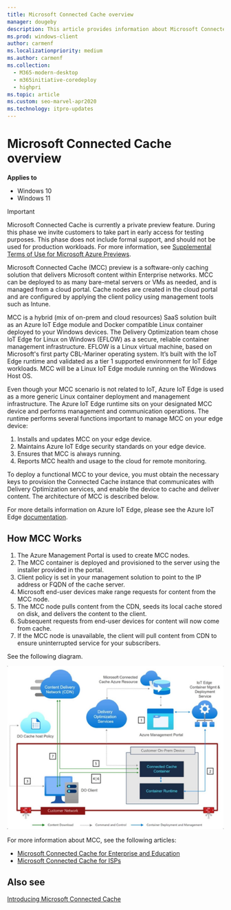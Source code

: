 ```yaml
---
title: Microsoft Connected Cache overview
manager: dougeby
description: This article provides information about Microsoft Connected Cache (MCC), a software-only caching solution.
ms.prod: windows-client
author: carmenf
ms.localizationpriority: medium
ms.author: carmenf
ms.collection: 
  - M365-modern-desktop
  - m365initiative-coredeploy
  - highpri
ms.topic: article
ms.custom: seo-marvel-apr2020
ms.technology: itpro-updates
---
```


# Microsoft Connected Cache overview

**Applies to**

- Windows 10
- Windows 11

> [!IMPORTANT]
> Microsoft Connected Cache is currently a private preview feature. During this phase we invite customers to take part in early access for testing purposes. This phase does not include formal support, and should not be used for production workloads. For more information, see [Supplemental Terms of Use for Microsoft Azure Previews](https://azure.microsoft.com/support/legal/preview-supplemental-terms/).

Microsoft Connected Cache (MCC) preview is a software-only caching solution that delivers Microsoft content within Enterprise networks. MCC can be deployed to as many bare-metal servers or VMs as needed, and is managed from a cloud portal. Cache nodes are created in the cloud portal and are configured by applying the client policy using management tools such as Intune.

MCC is a hybrid (mix of on-prem and cloud resources) SaaS solution built as an Azure IoT Edge module and Docker compatible Linux container deployed to your Windows devices. The Delivery Optimization team chose IoT Edge for Linux on Windows (EFLOW) as a secure, reliable container management infrastructure. EFLOW is a Linux virtual machine, based on Microsoft's first party CBL-Mariner operating system. It’s built with the IoT Edge runtime and validated as a tier 1 supported environment for IoT Edge workloads. MCC will be a Linux IoT Edge module running on the Windows Host OS.  

Even though your MCC scenario is not related to IoT, Azure IoT Edge is used as a more generic Linux container deployment and management infrastructure. The Azure IoT Edge runtime sits on your designated MCC device and performs management and communication operations. The runtime performs several functions important to manage MCC on your edge device:

1. Installs and updates MCC on your edge device.
2. Maintains Azure IoT Edge security standards on your edge device.
3. Ensures that MCC is always running.
4. Reports MCC health and usage to the cloud for remote monitoring.
  
To deploy a functional MCC to your device, you must obtain the necessary keys to provision the Connected Cache instance that communicates with Delivery Optimization services, and enable the device to cache and deliver content. The architecture of MCC is described below.
  
For more details information on Azure IoT Edge, please see the Azure IoT Edge [documentation](/azure/iot-edge/about-iot-edge).

## How MCC Works  

1. The Azure Management Portal is used to create MCC nodes.
2. The MCC container is deployed and provisioned to the server using the installer provided in the portal.
3. Client policy is set in your management solution to point to the IP address or FQDN of the cache server.
4. Microsoft end-user devices make range requests for content from the MCC node.
5. The MCC node pulls content from the CDN, seeds its local cache stored on disk, and delivers the content to the client.
6. Subsequent requests from end-user devices for content will now come from cache.
7. If the MCC node is unavailable, the client will pull content from CDN to ensure uninterrupted service for your subscribers.

See the following diagram.

![MCC Overview](images/waas-mcc-diag-overview.png#lightbox)

For more information about MCC, see the following articles:
- [Microsoft Connected Cache for Enterprise and Education](mcc-enterprise.md)
- [Microsoft Connected Cache for ISPs](mcc-isp.md)

## Also see

[Introducing Microsoft Connected Cache](https://techcommunity.microsoft.com/t5/windows-it-pro-blog/introducing-microsoft-connected-cache-microsoft-s-cloud-managed/ba-p/963898)